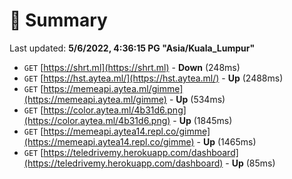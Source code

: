 # 📖 Summary
Last updated: **5/6/2022, 4:36:15 PG "Asia/Kuala_Lumpur"**

- `GET` [https://shrt.ml](https://shrt.ml) - **Down** (248ms)
- `GET` [https://hst.aytea.ml/](https://hst.aytea.ml/) - **Up** (2488ms)
- `GET` [https://memeapi.aytea.ml/gimme](https://memeapi.aytea.ml/gimme) - **Up** (534ms)
- `GET` [https://color.aytea.ml/4b31d6.png](https://color.aytea.ml/4b31d6.png) - **Up** (1845ms)
- `GET` [https://memeapi.aytea14.repl.co/gimme](https://memeapi.aytea14.repl.co/gimme) - **Up** (1465ms)
- `GET` [https://teledrivemy.herokuapp.com/dashboard](https://teledrivemy.herokuapp.com/dashboard) - **Up** (85ms)

